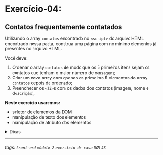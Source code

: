 # Exercício-04:

## Contatos frequentemente contatados

Utilizando o array `contatos` encontrado no `<script>` do arquivo HTML encontrado nessa pasta, construa uma página com no mínimo elementos já presentes no arquivo HTML.

Você deve:
1. Ordenar o array `contatos` de modo que os 5 primeiros itens sejam os contatos que tenham o maior número de `mensagens`;
2. Criar um novo array com apenas os primeiros 5 elementos do array `contatos` depois de ordenado;
3. Preenchecer os `<li>`s com os dados dos contatos (imagem, nome e descrição);

**Neste exercício usaremos:**
 - seletor de elementos da DOM
 - manipulação de texto dos elementos
 - manipulação de atributo dos elementos

<details>
  <summary>Dicas</summary>
  <ul>
    <li>Podemos usar a função <code>sort()</code> para ordenar o array</li>
    <li>Podemos usar a função <code>slice()</code> para criar um novo array com apenas os primeiros 5 elementos</li>
    <li>Podemos selecionar todos os itens da lista com <code>document.querySelectorAll('li')</code>, dar um loop na lista retornada e para cada item da lista executarmos um <code>document.querySelector()</code> em cada elemento do item da lista</li>
  </ul>
</details>

---

###### tags: `front-end` `módulo 2` `exercício de casa` `DOM` `JS`
